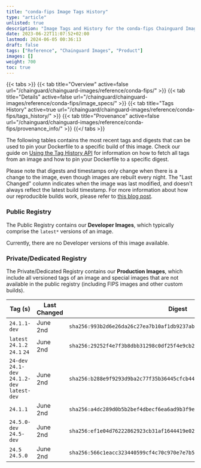 ```yaml
---
title: "conda-fips Image Tags History"
type: "article"
unlisted: true
description: "Image Tags and History for the conda-fips Chainguard Image"
date: 2023-06-22T11:07:52+02:00
lastmod: 2024-06-05 00:36:13
draft: false
tags: ["Reference", "Chainguard Images", "Product"]
images: []
weight: 700
toc: true
---
```


{{< tabs >}}
{{< tab title="Overview" active=false url="/chainguard/chainguard-images/reference/conda-fips/" >}}
{{< tab title="Details" active=false url="/chainguard/chainguard-images/reference/conda-fips/image_specs/" >}}
{{< tab title="Tags History" active=true url="/chainguard/chainguard-images/reference/conda-fips/tags_history/" >}}
{{< tab title="Provenance" active=false url="/chainguard/chainguard-images/reference/conda-fips/provenance_info/" >}}
{{</ tabs >}}

The following tables contains the most recent tags and digests that can be used to pin your Dockerfile to a specific build of this image. Check our guide on [Using the Tag History API](/chainguard/chainguard-images/using-the-tag-history-api/) for information on how to fetch all tags from an image and how to pin your Dockerfile to a specific digest.

Please note that digests and timestamps only change when there is a change to the image, even though images are rebuilt every night. The "Last Changed" column indicates when the image was last modified, and doesn't always reflect the latest build timestamp. For more information about how our reproducible builds work, please refer to [this blog post](https://www.chainguard.dev/unchained/reproducing-chainguards-reproducible-image-builds).

### Public Registry
The Public Registry contains our **Developer Images**, which typically comprise the `latest*` versions of an image.

Currently, there are no Developer versions of this image available.

### Private/Dedicated Registry
The Private/Dedicated Registry contains our **Production Images**, which include all versioned tags of an image and special images that are not available in the public registry (including FIPS images and other custom builds).

| Tag (s)                                        | Last Changed | Digest                                                                    |
|------------------------------------------------|--------------|---------------------------------------------------------------------------|
|  `24.1.1-dev`                                  | June 2nd     | `sha256:993b2d6e26da26c27ea7b10af1db9237abd2506fe3f95bdbb8b5a0395919680d` |
|  `latest` `24.1.2` `24.1` `24`                 | June 2nd     | `sha256:29252f4e7f3b8dbb31298c0df25f4e9cb2c6c531db16d4d477c9bf5165cb3602` |
|  `24-dev` `24.1-dev` `24.1.2-dev` `latest-dev` | June 2nd     | `sha256:b288e9f9293d9ba2c77f35b36445cfcb4406a07fe04829a7fd38a415fb8dbb6e` |
|  `24.1.1`                                      | June 2nd     | `sha256:a4dc289d0b5b2bef4dbecf6ea6ad9b3f9eae85f5ca4f5becaf82a0e341962da4` |
|  `24.5.0-dev` `24.5-dev`                       | June 2nd     | `sha256:ef1e04d76222862923cb31af1644419e0264ead046a1b113c0c30096eb654e6a` |
|  `24.5` `24.5.0`                               | June 2nd     | `sha256:566c1eacc323440599cf4c70c970e7e7b5f6162e729d65c835cfc60112c5565e` |

